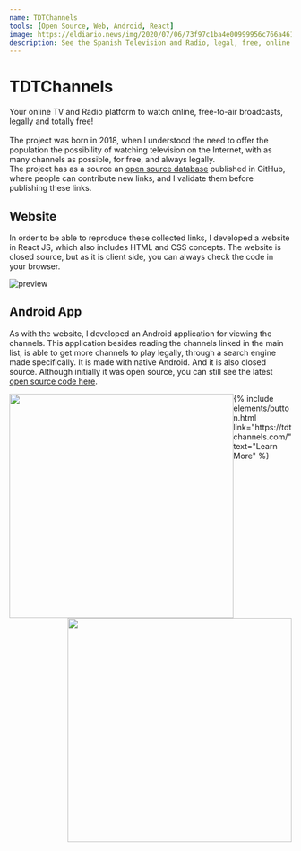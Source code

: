 ```yaml
---
name: TDTChannels
tools: [Open Source, Web, Android, React]
image: https://eldiario.news/img/2020/07/06/73f97c1ba4e00999956c766a461c6132_400x266.jpg
description: See the Spanish Television and Radio, legal, free, online.
---
```


# TDTChannels

Your online TV and Radio platform to watch online, free-to-air broadcasts, legally and totally free!
<br><br>
The project was born in 2018, when I understood the need to offer the population the possibility of
watching television on the Internet, with as many channels as possible, for free, and always legally.
<br>
The project has as a source an <a href="https://github.com/LaQuay/TDTChannels" target="_blank">open source database</a> 
published in GitHub, where people can contribute new links, and I validate them before publishing these links.

## Website
In order to be able to reproduce these collected links, I developed a website in React JS, which also
includes HTML and CSS concepts. 
The website is closed source, but as it is client side, you can always check the code in your browser.

![preview](https://pbs.twimg.com/media/EgC8Gk4X0AUgRtU?format=jpg)

## Android App
As with the website, I developed an Android application for viewing the channels. This application 
besides reading the channels linked in the main list, is able to get more channels to play legally, 
through a search engine made specifically.
It is made with native Android. And it is also closed source. Although initially it was open source,
you can still see the latest <a href="https://github.com/LaQuay/TDTChannels-APP" target="_blank">open source code here</a>.

<div>
<img style="float: left" src="https://www.tdtchannels.com/tdtchannels_android_tv_1.png" width="400"/>
<img style="float: right" src="https://www.tdtchannels.com/tdtchannels_android_tv_2.png" width="400"/>
</div>

<p class="text-center">
{% include elements/button.html link="https://tdtchannels.com/" text="Learn More" %}
</p>